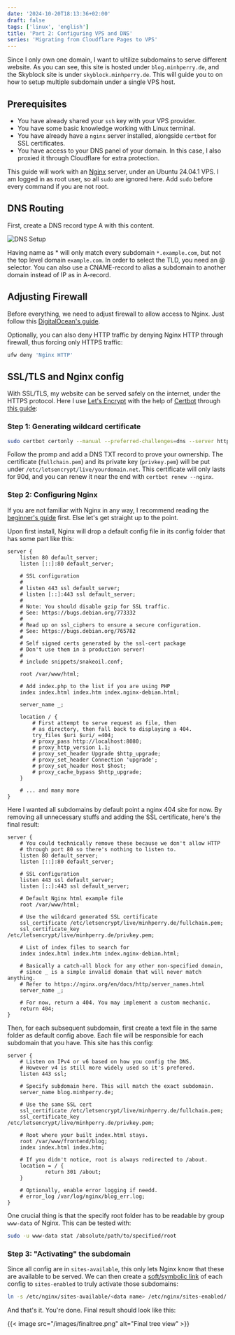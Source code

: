 ```yaml
---
date: '2024-10-20T18:13:36+02:00'
draft: false
tags: ['linux', 'english']
title: 'Part 2: Configuring VPS and DNS'
series: 'Migrating from Cloudflare Pages to VPS'
---
```



Since I only own one domain, I want to ultilize subdomains to serve different website. As you can see, this site is hosted under `blog.minhperry.de`, and the Skyblock site is under `skyblock.minhperry.de`. This will guide you to on how to setup multiple subdomain under a single VPS host.

<!--more-->

## Prerequisites
- You have already shared your `ssh` key with your VPS provider.
- You have some basic knowledge working with Linux terminal.
- You have already have a `nginx` server installed, alongside `certbot` for SSL certificates.
- You have access to your DNS panel of your domain. In this case, I also proxied it through Cloudflare for extra protection.

This guide will work with an [Nginx](https://nginx.org/en/) server, under an Ubuntu 24.04.1 VPS. I am logged in as root user, so all `sudo` are ignored here. Add `sudo` before every command if you are not root.

## DNS Routing

First, create a DNS record type A with this content. 

![DNS Setup](/images/dns.png) 

Having name as * will only match every subdomain `*.example.com`, but not the top level domain `example.com`. In order to select the TLD, you need an @ selector. You can also use a CNAME-record to alias a subdomain to another domain instead of IP as in A-record.

## Adjusting Firewall

Before everything, we need to adjust firewall to allow access to Nginx. Just follow this [DigitalOcean's guide](https://www.digitalocean.com/community/tutorials/how-to-install-nginx-on-ubuntu-20-04).

Optionally, you can also deny HTTP traffic by denying Nginx HTTP through firewall, thus forcing only HTTPS traffic:

~~~bash {filename="bash"}
ufw deny 'Nginx HTTP'
~~~

## SSL/TLS and Nginx config

With SSL/TLS, my website can be served safely on the internet, under the HTTPS protocol. Here I use [Let's Encrypt](https://letsencrypt.org/) with the help of [Certbot](https://certbot.eff.org/) through [this guide](https://www.webhi.com/how-to/generate-lets-encrypt-wildcard-certificates-nginx/):

### Step 1: Generating wildcard certificate
```bash {filename="bash"}
sudo certbot certonly --manual --preferred-challenges=dns --server https://acme-v02.api.letsencrypt.org/directory --agree-tos -d '*.yourdomain.net'
```
Follow the promp and add a DNS TXT record to prove your ownership. The certificate (`fullchain.pem`) and its private key (`privkey.pem`) will be put under `/etc/letsencrypt/live/yourdomain.net`. This certificate will only lasts for 90d, and you can renew it near the end with `certbot renew --nginx`.

### Step 2: Configuring Nginx

If you are not familiar with Nginx in any way, I recommend reading the [beginner's guide](http://nginx.org/en/docs/beginners_guide.html) first. Else let's get straight up to the point.

Upon first install, Nginx will drop a default config file in its config folder that has some part like this:


```nginx {filename="/etc/nginx/sites-available/default"}
server {
    listen 80 default_server;
    listen [::]:80 default_server;

    # SSL configuration
    #
    # listen 443 ssl default_server;
    # listen [::]:443 ssl default_server;
    #
    # Note: You should disable gzip for SSL traffic.
    # See: https://bugs.debian.org/773332
    #
    # Read up on ssl_ciphers to ensure a secure configuration.
    # See: https://bugs.debian.org/765782
    #
    # Self signed certs generated by the ssl-cert package
    # Don't use them in a production server!
    #
    # include snippets/snakeoil.conf;

    root /var/www/html;

    # Add index.php to the list if you are using PHP
    index index.html index.htm index.nginx-debian.html;

    server_name _;

    location / {
        # First attempt to serve request as file, then
        # as directory, then fall back to displaying a 404.
        try_files $uri $uri/ =404;
        # proxy_pass http://localhost:8080;
        # proxy_http_version 1.1;
        # proxy_set_header Upgrade $http_upgrade;
        # proxy_set_header Connection 'upgrade';
        # proxy_set_header Host $host;
        # proxy_cache_bypass $http_upgrade;
    }

    # ... and many more
}
```

Here I wanted all subdomains by default point a nginx 404 site for now. By removing all unnecessary stuffs and adding the SSL certificate, here's the final result:


```nginx {filename="/etc/nginx/sites-available/default"}
server {
    # You could technically remove these because we don't allow HTTP
    # through port 80 so there's nothing to listen to.
    listen 80 default_server;
    listen [::]:80 default_server;

    # SSL configuration
    listen 443 ssl default_server;
    listen [::]:443 ssl default_server;

    # Default Nginx html example file
    root /var/www/html;

    # Use the wildcard generated SSL certificate
    ssl_certificate /etc/letsencrypt/live/minhperry.de/fullchain.pem;
    ssl_certificate_key /etc/letsencrypt/live/minhperry.de/privkey.pem;

    # List of index files to search for
    index index.html index.htm index.nginx-debian.html;

    # Basically a catch-all block for any other non-specified domain,
    # since _ is a simple invalid domain that will never match anything.
    # Refer to https://nginx.org/en/docs/http/server_names.html
    server_name _;

    # For now, return a 404. You may implement a custom mechanic.
    return 404;
}
```

Then, for each subsequent subdomain, first create a text file in the same folder as default config above. Each file will be responsible for each subdomain that you have. This site has this config:

```nginx {filename="/etc/nginx/sites-available/blog"}
server {
    # Listen on IPv4 or v6 based on how you config the DNS.
    # However v4 is still more widely used so it's prefered.
    listen 443 ssl;

    # Specify subdomain here. This will match the exact subdomain.
    server_name blog.minhperry.de; 

    # Use the same SSL cert
    ssl_certificate /etc/letsencrypt/live/minhperry.de/fullchain.pem;  
    ssl_certificate_key /etc/letsencrypt/live/minhperry.de/privkey.pem; 

    # Root where your built index.html stays.
    root /var/www/frontend/blog; 
    index index.html index.htm;

    # If you didn't notice, root is always redirected to /about.
    location = / {
            return 301 /about;
    }

    # Optionally, enable error logging if needd.
    # error_log /var/log/nginx/blog_err.log;
}
```

One crucial thing is that the specify root folder has to be readable by group `www-data` of Nginx. This can be tested with:
```bash {filename="bash"}
sudo -u www-data stat /absolute/path/to/specified/root
```

### Step 3: "Activating" the subdomain
Since all config are in `sites-available`, this only lets Nginx know that these are available to be served. We can then create a [soft/symbolic link](https://www.cyberciti.biz/faq/creating-soft-link-or-symbolic-link/) of each config to `sites-enabled` to truly activate those subdomains:

```bash {filename="bash"}
ln -s /etc/nginx/sites-available/<data name> /etc/nginx/sites-enabled/
```

And that's it. You're done. Final result should look like this:


{{< image src="/images/finaltree.png" alt="Final tree view" >}}

